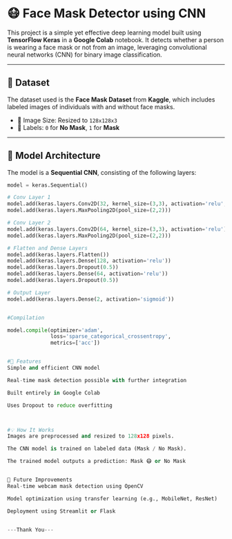 # 😷 Face Mask Detector using CNN

This project is a simple yet effective deep learning model built using **TensorFlow Keras** in a **Google Colab** notebook. It detects whether a person is wearing a face mask or not from an image, leveraging convolutional neural networks (CNN) for binary image classification.

---

## 📁 Dataset

The dataset used is the **Face Mask Dataset** from **Kaggle**, which includes labeled images of individuals with and without face masks.

- 📸 Image Size: Resized to `128x128x3`
- 🧾 Labels: `0` for **No Mask**, `1` for **Mask**

---

## 🧠 Model Architecture

The model is a **Sequential CNN**, consisting of the following layers:

```python
model = keras.Sequential()

# Conv Layer 1
model.add(keras.layers.Conv2D(32, kernel_size=(3,3), activation='relu', input_shape=(128,128,3)))
model.add(keras.layers.MaxPooling2D(pool_size=(2,2)))

# Conv Layer 2
model.add(keras.layers.Conv2D(64, kernel_size=(3,3), activation='relu'))
model.add(keras.layers.MaxPooling2D(pool_size=(2,2)))

# Flatten and Dense Layers
model.add(keras.layers.Flatten())
model.add(keras.layers.Dense(128, activation='relu'))
model.add(keras.layers.Dropout(0.5))
model.add(keras.layers.Dense(64, activation='relu'))
model.add(keras.layers.Dropout(0.5))

# Output Layer
model.add(keras.layers.Dense(2, activation='sigmoid'))


#Compilation

model.compile(optimizer='adam',
              loss='sparse_categorical_crossentropy',
              metrics=['acc'])


#🚀 Features
Simple and efficient CNN model

Real-time mask detection possible with further integration

Built entirely in Google Colab

Uses Dropout to reduce overfitting



#💡 How It Works
Images are preprocessed and resized to 128x128 pixels.

The CNN model is trained on labeled data (Mask / No Mask).

The trained model outputs a prediction: Mask 😷 or No Mask


🧪 Future Improvements
Real-time webcam mask detection using OpenCV

Model optimization using transfer learning (e.g., MobileNet, ResNet)

Deployment using Streamlit or Flask


---Thank You---
